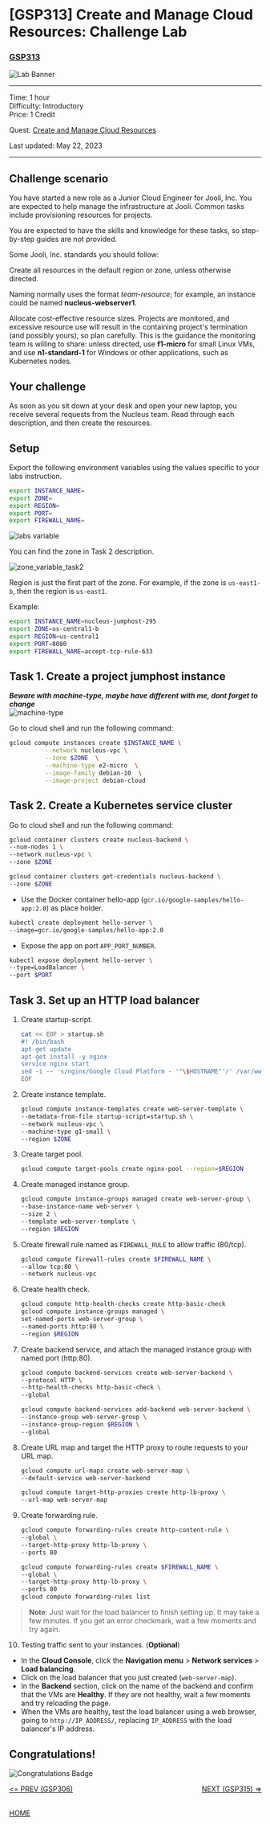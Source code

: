 # [GSP313] Create and Manage Cloud Resources: Challenge Lab

### [GSP313](https://www.cloudskillsboost.google/focuses/10258?parent=catalog)

![Lab Banner](https://cdn.qwiklabs.com/GMOHykaqmlTHiqEeQXTySaMXYPHeIvaqa2qHEzw6Occ%3D)

---

Time: 1 hour<br>
Difficulty: Introductory<br>
Price: 1 Credit

Quest: [Create and Manage Cloud Resources](https://www.cloudskillsboost.google/quests/120)<br>

Last updated: May 22, 2023

---

## Challenge scenario

You have started a new role as a Junior Cloud Engineer for Jooli, Inc. You are expected to help manage the infrastructure at Jooli. Common tasks include provisioning resources for projects.

You are expected to have the skills and knowledge for these tasks, so step-by-step guides are not provided.

Some Jooli, Inc. standards you should follow:

Create all resources in the default region or zone, unless otherwise directed.

Naming normally uses the format _team-resource_; for example, an instance could be named **nucleus-webserver1**.

Allocate cost-effective resource sizes. Projects are monitored, and excessive resource use will result in the containing project's termination (and possibly yours), so plan carefully. This is the guidance the monitoring team is willing to share: unless directed, use **f1-micro** for small Linux VMs, and use **n1-standard-1** for Windows or other applications, such as Kubernetes nodes.

## Your challenge

As soon as you sit down at your desk and open your new laptop, you receive several requests from the Nucleus team. Read through each description, and then create the resources.

## Setup

Export the following environment variables using the values specific to your labs instruction.

```bash
export INSTANCE_NAME=
export ZONE=
export REGION=
export PORT=
export FIREWALL_NAME=
```

![labs variable](./images/labs_variable.jpg)

You can find the zone in Task 2 description.

![zone_variable_task2](./images/zone_variable_task2.jpg)

Region is just the first part of the zone. For example, if the zone is `us-east1-b`, then the region is `us-east1`.

Example:

```bash
export INSTANCE_NAME=nucleus-jumphost-295
export ZONE=us-central1-b
export REGION=us-central1
export PORT=8080
export FIREWALL_NAME=accept-tcp-rule-633
```

## Task 1. Create a project jumphost instance

**_Beware with machine-type, maybe have different with me, dont forget to change_**<br>
![machine-type](./images/machine-type.png)

Go to cloud shell and run the following command:

```bash
gcloud compute instances create $INSTANCE_NAME \
          --network nucleus-vpc \
          --zone $ZONE  \
          --machine-type e2-micro  \
          --image-family debian-10  \
          --image-project debian-cloud
```

## Task 2. Create a Kubernetes service cluster

Go to cloud shell and run the following command:

```bash
gcloud container clusters create nucleus-backend \
--num-nodes 1 \
--network nucleus-vpc \
--zone $ZONE

gcloud container clusters get-credentials nucleus-backend \
--zone $ZONE
```

- Use the Docker container hello-app (`gcr.io/google-samples/hello-app:2.0`) as place holder.

```bash
kubectl create deployment hello-server \
--image=gcr.io/google-samples/hello-app:2.0
```

- Expose the app on port `APP_PORT_NUMBER`.

```bash
kubectl expose deployment hello-server \
--type=LoadBalancer \
--port $PORT
```

## Task 3. Set up an HTTP load balancer

1. Create startup-script.

   ```bash
   cat << EOF > startup.sh
   #! /bin/bash
   apt-get update
   apt-get install -y nginx
   service nginx start
   sed -i -- 's/nginx/Google Cloud Platform - '"\$HOSTNAME"'/' /var/www/html/index.nginx-debian.html
   EOF
   ```

2. Create instance template.

   ```bash
   gcloud compute instance-templates create web-server-template \
   --metadata-from-file startup-script=startup.sh \
   --network nucleus-vpc \
   --machine-type g1-small \
   --region $ZONE
   ```

3. Create target pool.

   ```bash
   gcloud compute target-pools create nginx-pool --region=$REGION
   ```

4. Create managed instance group.

   ```bash
   gcloud compute instance-groups managed create web-server-group \
   --base-instance-name web-server \
   --size 2 \
   --template web-server-template \
   --region $REGION
   ```

5. Create firewall rule named as `FIREWALL_RULE` to allow traffic (80/tcp).

   ```bash
   gcloud compute firewall-rules create $FIREWALL_NAME \
   --allow tcp:80 \
   --network nucleus-vpc
   ```

6. Create health check.

   ```bash
   gcloud compute http-health-checks create http-basic-check
   gcloud compute instance-groups managed \
   set-named-ports web-server-group \
   --named-ports http:80 \
   --region $REGION
   ```

7. Create backend service, and attach the managed instance group with named port (http:80).

   ```bash
   gcloud compute backend-services create web-server-backend \
   --protocol HTTP \
   --http-health-checks http-basic-check \
   --global

   gcloud compute backend-services add-backend web-server-backend \
   --instance-group web-server-group \
   --instance-group-region $REGION \
   --global
   ```

8. Create URL map and target the HTTP proxy to route requests to your URL map.

   ```bash
   gcloud compute url-maps create web-server-map \
   --default-service web-server-backend

   gcloud compute target-http-proxies create http-lb-proxy \
   --url-map web-server-map
   ```

9. Create forwarding rule.

   ```bash
   gcloud compute forwarding-rules create http-content-rule \
   --global \
   --target-http-proxy http-lb-proxy \
   --ports 80

   gcloud compute forwarding-rules create $FIREWALL_NAME \
   --global \
   --target-http-proxy http-lb-proxy \
   --ports 80
   gcloud compute forwarding-rules list
   ```

> **Note**: Just wait for the load balancer to finish setting up. It may take a few minutes. If you get an error checkmark, wait a few moments and try again.

10. Testing traffic sent to your instances. (**Optional**)

- In the **Cloud Console**, click the **Navigation menu** > **Network services** > **Load balancing**.
- Click on the load balancer that you just created (`web-server-map`).
- In the **Backend** section, click on the name of the backend and confirm that the VMs are **Healthy**. If they are not healthy, wait a few moments and try reloading the page.
- When the VMs are healthy, test the load balancer using a web browser, going to `http://IP_ADDRESS/`, replacing `IP_ADDRESS` with the load balancer's IP address.

## Congratulations!

![Congratulations Badge](https://cdn.qwiklabs.com/%2FaI3EMiHeGZc46u89ueTTAEgmRSGj5krSwhpzllr88w%3D)

<div style="display: flex; justify-content: space-between;">
    <a style="text-align: left;" href="../GSP306/index.md"><= PREV (GSP306)</a>
    <a style="text-align: right;" href="../GSP315/index.md">NEXT (GSP315) =></a>
</div>
<br>

[HOME](../../README.md)
